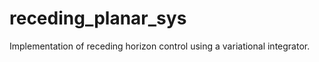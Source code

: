 receding_planar_sys
===================

Implementation of receding horizon control using a variational integrator.
